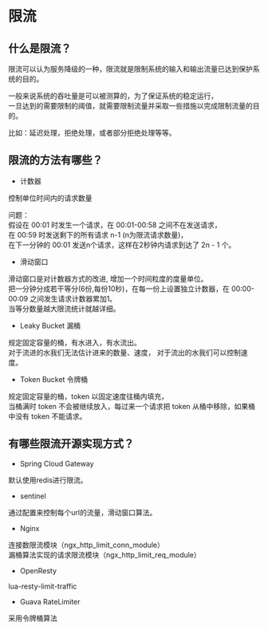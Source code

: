 # 限流

## 什么是限流？

限流可以认为服务降级的一种，限流就是限制系统的输入和输出流量已达到保护系统的目的。  

一般来说系统的吞吐量是可以被测算的，为了保证系统的稳定运行，  
一旦达到的需要限制的阈值，就需要限制流量并采取一些措施以完成限制流量的目的。  

比如：延迟处理，拒绝处理，或者部分拒绝处理等等。  

## 限流的方法有哪些？

* 计数器  

控制单位时间内的请求数量  

问题：  
假设在 00:01 时发生一个请求，在 00:01-00:58 之间不在发送请求，  
在 00:59 时发送剩下的所有请求 n-1 (n为限流请求数量)，  
在下一分钟的 00:01 发送n个请求，这样在2秒钟内请求到达了 2n - 1 个。  

* 滑动窗口  

滑动窗口是对计数器方式的改进, 增加一个时间粒度的度量单位。  
把一分钟分成若干等分(6份,每份10秒)，在每一份上设置独立计数器，在 00:00-00:09 之间发生请求计数器累加1。  
当等分数量越大限流统计就越详细。  

* Leaky Bucket 漏桶  

规定固定容量的桶，有水进入，有水流出。    
对于流进的水我们无法估计进来的数量、速度， 对于流出的水我们可以控制速度。  

* Token Bucket 令牌桶  

规定固定容量的桶，token 以固定速度往桶内填充，  
当桶满时 token 不会被继续放入，每过来一个请求把 token 从桶中移除，如果桶中没有 token 不能请求。  

## 有哪些限流开源实现方式？

* Spring Cloud Gateway  

默认使用redis进行限流。  

* sentinel  

通过配置来控制每个url的流量，滑动窗口算法。  

* Nginx  

连接数限流模块（ngx_http_limit_conn_module）  
漏桶算法实现的请求限流模块（ngx_http_limit_req_module）  

* OpenResty  

lua-resty-limit-traffic  

* Guava RateLimiter  

采用令牌桶算法
